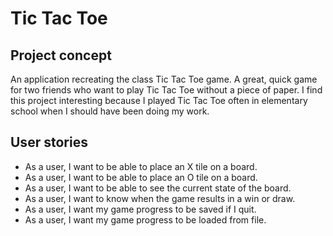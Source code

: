 # Tic Tac Toe

## Project concept

An application recreating the class Tic Tac Toe game. A great, quick game for two friends who want to play Tic Tac Toe without a piece of paper. I find this project interesting because I played Tic Tac Toe often in elementary school when I should have been doing my work.

## User stories

- As a user, I want to be able to place an X tile on a board.
- As a user, I want to be able to place an O tile on a board.
- As a user, I want to be able to see the current state of the board.
- As a user, I want to know when the game results in a win or draw.
- As a user, I want my game progress to be saved if I quit.
- As a user, I want my game progress to be loaded from file.
